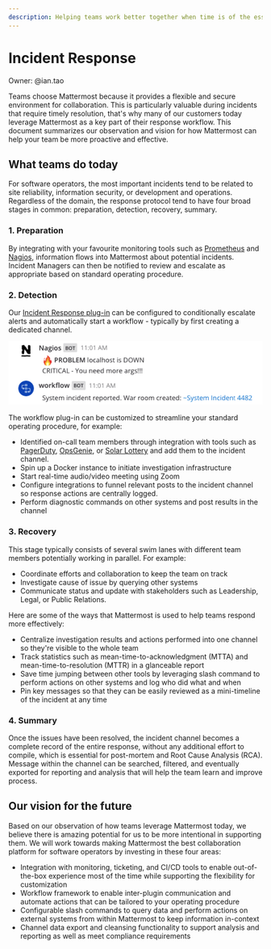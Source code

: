 ```yaml
---
description: Helping teams work better together when time is of the essence.
---
```


# Incident Response

Owner: @ian.tao

Teams choose Mattermost because it provides a flexible and secure environment for collaboration. This is particularly valuable during incidents that require timely resolution, that's why many of our customers today leverage Mattermost as a key part of their response workflow. This document summarizes our observation and vision for how Mattermost can help your team be more proactive and effective.

## What teams do today

For software operators, the most important incidents tend to be related to site reliability, information security, or development and operations. Regardless of the domain, the response protocol tend to have four broad stages in common: preparation, detection, recovery, summary. 

### 1. Preparation

By integrating with your favourite monitoring tools such as [Prometheus](https://prometheus.io/) and [Nagios](https://www.nagios.org/), information flows into Mattermost about potential incidents. Incident Managers can then be notified to review and escalate as appropriate based on standard operating procedure.

### 2. Detection

Our [Incident Response plug-in](https://docs.mattermost.com/administration/incident-response-application.html) can be configured to conditionally escalate alerts and automatically start a workflow - typically by first creating a dedicated channel.

![Nagios integration triggering a war room channel](../../../../.gitbook/assets/incident-response-app-intro-image.png)

The workflow plug-in can be customized to streamline your standard operating procedure, for example:

* Identified on-call team members through integration with tools such as [PagerDuty](https://www.pagerduty.com/), [OpsGenie](https://www.atlassian.com/software/opsgenie), or [Solar Lottery](https://github.com/mattermost/mattermost-plugin-solar-lottery) and add them to the incident channel.
* Spin up a Docker instance to initiate investigation infrastructure
* Start real-time audio/video meeting using Zoom
* Configure integrations to funnel relevant posts to the incident channel so response actions are centrally logged.
* Perform diagnostic commands on other systems and post results in the channel

### 3. Recovery

This stage typically consists of several swim lanes with different team members potentially working in parallel. For example:

* Coordinate efforts and collaboration to keep the team on track
* Investigate cause of issue by querying other systems
* Communicate status and update with stakeholders such as Leadership, Legal, or Public Relations.

Here are some of the ways that Mattermost is used to help teams respond more effectively:

* Centralize investigation results and actions performed into one channel so they're visible to the whole team
* Track statistics such as mean-time-to-acknowledgment \(MTTA\) and mean-time-to-resolution \(MTTR\) in a glanceable report
* Save time jumping between other tools by leveraging slash command to perform actions on other systems and log who did what and when
* Pin key messages so that they can be easily reviewed as a mini-timeline of the incident at any time

### 4. Summary

Once the issues have been resolved, the incident channel becomes a complete record of the entire response, without any additional effort to compile, which is essential for post-mortem and Root Cause Analysis \(RCA\). Message within the channel can be searched, filtered, and eventually exported for reporting and analysis that will help the team learn and improve process.

## Our vision for the future

Based on our observation of how teams leverage Mattermost today, we believe there is amazing potential for us to be more intentional in supporting them. We will work towards making Mattermost the best collaboration platform for software operators by investing in these four areas:

* Integration with monitoring, ticketing, and CI/CD tools to enable out-of-the-box experience most of the time while supporting the flexibility for customization
* Workflow framework to enable inter-plugin communication and automate actions that can be tailored to your operating procedure
* Configurable slash commands to query data and perform actions on external systems from within Mattermost to keep information in-context
* Channel data export and cleansing functionality to support analysis and reporting as well as meet compliance requirements

